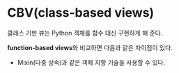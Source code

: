 # CBV(class-based views)

클래스 기반 뷰는 Python 객체를 함수 대신 구현하게 해 준다.

**function-based views**와 비교하면 다음과 같은 차이점이 있다.



- Mixin(다중 상속)과 같은 객체 지향 기술을 사용할 수 있다.
